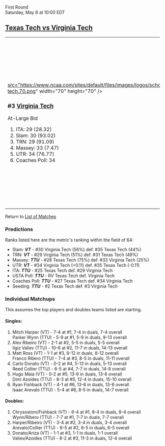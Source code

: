 First Round  
Saturday, May 8 at 10:00 EDT
## [Texas Tech vs Virginia Tech](https://www.ncaa.com/game/5833391) 

<table><tr><td>  

<a href="../index.md"><img style="background-color: #000">src="https://www.ncaa.com/sites/default/files/images/logos/schools/v/virginia-tech.70.png" width="70" height="70" /></a>  

<h3>#3 <a href="../index.md">Virginia Tech</a></h3>  

At-Large Bid  

<ol>  
<li>ITA: 29 (28.32)</li>  
<li>Slam: 30 (93.02)</li>  
<li>TRN: 29 (91.09)</li>  
<li>Massey: 33 (7.47)</li>  
<li>UTR: 34 (76.77)</li>  
<li>Coaches Poll: 34</li>  
</ol>  

</td><td>  

<a href="../index.md"><img src="https://www.ncaa.com/sites/default/files/images/logos/schools/t/texas-tech.70.png" width="70" height="70" /></a>  

<h3>#2 <a href="../index.md">Texas Tech</a></h3>  

At-Large Bid  

<ol>  
<li>ITA: 25 (31.34)</li>  
<li>Slam: 35 (92.60)</li>  
<li>TRN: 31 (90.98)</li>  
<li>Massey: 28 (7.55)</li>  
<li>UTR: 35 (76.66)</li>  
<li>USTA Poll: RV</li>  
<li>Coaches Poll: 27</li>  
</ol>  

</td></tr></table>  

Return to [List of Matches](../index.md)  

### Predictions  

Ranks listed here are the metric's ranking within the field of 64:  
- Slam: ***VT*** - #30 Virginia Tech (56%) def. #35 Texas Tech (44%)  
- TRN: ***VT*** - #29 Virginia Tech (51%) def. #31 Texas Tech (49%)  
- Massey: ***TTU*** - #28 Texas Tech (75%) def. #33 Virginia Tech (25%)  
- UTR: ***VT*** - #34 Virginia Tech (+0.11) def. #35 Texas Tech (-0.11)  
- ITA: ***TTU*** - #25 Texas Tech def. #29 Virginia Tech  
- USTA Poll: ***TTU*** - RV Texas Tech def. Virginia Tech  
- Coaches Poll: ***TTU*** - #27 Texas Tech def. #34 Virginia Tech  
- Seeding: ***TTU*** - #2 Texas Tech def. #3 Virginia Tech  

### Individual Matchups  

This assumes the top players and doubles teams listed are starting.  

#### Singles:  
1. Mitch Harper (VT) - 7-4 at #1, 7-4 in duals, 7-4 overall  
   Parker Wynn (TTU) - 5-9 at #1, 5-9 in duals, 9-13 overall
2. Alex Ribeiro (VT) - 2-1 at #2, 5-5 in duals, 5-5 overall  
   Ilgiz Valiev (TTU) - 10-6 at #2, 11-7 in duals, 14-13 overall
3. Matt Ross (VT) - 1-1 at #3, 8-12 in duals, 8-12 overall  
   Franco Ribero (TTU) - 7-4 at #3, 8-5 in duals, 11-11 overall
4. Carlo Donato (VT) - 0-2 at #4, 5-13 in duals, 5-13 overall  
   Reed Collier (TTU) - 6-5 at #4, 7-7 in duals, 14-8 overall
5. Hugo Maia (VT) - 0-2 at #5, 13-6 in duals, 13-6 overall  
   Dimi Azoides (TTU) - 8-3 at #5, 12-4 in duals, 15-10 overall
6. Ryan Fishback (VT) - 4-1 at #6, 13-6 in duals, 13-6 overall  
   Isaac Arevalo (TTU) - 5-4 at #6, 8-5 in duals, 14-7 overall

#### Doubles:  
1. Chrysostom/Fishback (VT) - 6-4 at #1, 8-4 in duals, 8-4 overall  
   Wynn/Ribero (TTU) - 7-7 at #1, 7-7 in duals, 7-7 overall
2. Harper/Ribeiro (VT) - 3-4 at #2, 3-4 in duals, 3-4 overall  
   Arevalo/Collier (TTU) - 6-5 at #2, 6-5 in duals, 6-5 overall
3. Donato/Ariza (VT) - 1-1 at #3, 1-1 in duals, 1-1 overall  
   Valiev/Azoides (TTU) - 8-2 at #3, 11-3 in duals, 12-4 overall